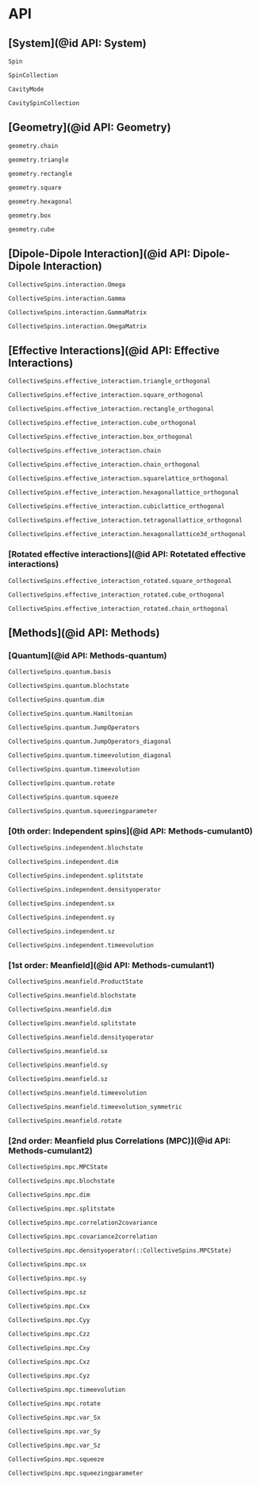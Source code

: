 # API


## [System](@id API: System)


```@docs
Spin
```

```@docs
SpinCollection
```

```@docs
CavityMode
```

```@docs
CavitySpinCollection
```


## [Geometry](@id API: Geometry)

```@docs
geometry.chain
```

```@docs
geometry.triangle
```

```@docs
geometry.rectangle
```

```@docs
geometry.square
```

```@docs
geometry.hexagonal
```

```@docs
geometry.box
```

```@docs
geometry.cube
```


## [Dipole-Dipole Interaction](@id API: Dipole-Dipole Interaction)

```@docs
CollectiveSpins.interaction.Omega
```

```@docs
CollectiveSpins.interaction.Gamma
```

```@docs
CollectiveSpins.interaction.GammaMatrix
```

```@docs
CollectiveSpins.interaction.OmegaMatrix
```


## [Effective Interactions](@id API: Effective Interactions)

```@docs
CollectiveSpins.effective_interaction.triangle_orthogonal
```

```@docs
CollectiveSpins.effective_interaction.square_orthogonal
```

```@docs
CollectiveSpins.effective_interaction.rectangle_orthogonal
```

```@docs
CollectiveSpins.effective_interaction.cube_orthogonal
```

```@docs
CollectiveSpins.effective_interaction.box_orthogonal
```

```@docs
CollectiveSpins.effective_interaction.chain
```

```@docs
CollectiveSpins.effective_interaction.chain_orthogonal
```

```@docs
CollectiveSpins.effective_interaction.squarelattice_orthogonal
```

```@docs
CollectiveSpins.effective_interaction.hexagonallattice_orthogonal
```

```@docs
CollectiveSpins.effective_interaction.cubiclattice_orthogonal
```

```@docs
CollectiveSpins.effective_interaction.tetragonallattice_orthogonal
```

```@docs
CollectiveSpins.effective_interaction.hexagonallattice3d_orthogonal
```


### [Rotated effective interactions](@id API: Rotetated effective interactions)

```@docs
CollectiveSpins.effective_interaction_rotated.square_orthogonal
```

```@docs
CollectiveSpins.effective_interaction_rotated.cube_orthogonal
```

```@docs
CollectiveSpins.effective_interaction_rotated.chain_orthogonal
```


## [Methods](@id API: Methods)

### [Quantum](@id API: Methods-quantum)

```@docs
CollectiveSpins.quantum.basis
```

```@docs
CollectiveSpins.quantum.blochstate
```

```@docs
CollectiveSpins.quantum.dim
```

```@docs
CollectiveSpins.quantum.Hamiltonian
```

```@docs
CollectiveSpins.quantum.JumpOperators
```

```@docs
CollectiveSpins.quantum.JumpOperators_diagonal
```

```@docs
CollectiveSpins.quantum.timeevolution_diagonal
```

```@docs
CollectiveSpins.quantum.timeevolution
```

```@docs
CollectiveSpins.quantum.rotate
```

```@docs
CollectiveSpins.quantum.squeeze
```

```@docs
CollectiveSpins.quantum.squeezingparameter
```


### [0th order: Independent spins](@id API: Methods-cumulant0)

```@docs
CollectiveSpins.independent.blochstate
```

```@docs
CollectiveSpins.independent.dim
```

```@docs
CollectiveSpins.independent.splitstate
```

```@docs
CollectiveSpins.independent.densityoperator
```

```@docs
CollectiveSpins.independent.sx
```

```@docs
CollectiveSpins.independent.sy
```

```@docs
CollectiveSpins.independent.sz
```

```@docs
CollectiveSpins.independent.timeevolution
```


### [1st order: Meanfield](@id API: Methods-cumulant1)

```@docs
CollectiveSpins.meanfield.ProductState
```

```@docs
CollectiveSpins.meanfield.blochstate
```

```@docs
CollectiveSpins.meanfield.dim
```

```@docs
CollectiveSpins.meanfield.splitstate
```

```@docs
CollectiveSpins.meanfield.densityoperator
```

```@docs
CollectiveSpins.meanfield.sx
```

```@docs
CollectiveSpins.meanfield.sy
```

```@docs
CollectiveSpins.meanfield.sz
```

```@docs
CollectiveSpins.meanfield.timeevolution
```

```@docs
CollectiveSpins.meanfield.timeevolution_symmetric
```

```@docs
CollectiveSpins.meanfield.rotate
```


### [2nd order: Meanfield plus Correlations (MPC)](@id API: Methods-cumulant2)

```@docs
CollectiveSpins.mpc.MPCState
```

```@docs
CollectiveSpins.mpc.blochstate
```

```@docs
CollectiveSpins.mpc.dim
```

```@docs
CollectiveSpins.mpc.splitstate
```

```@docs
CollectiveSpins.mpc.correlation2covariance
```

```@docs
CollectiveSpins.mpc.covariance2correlation
```

```@docs
CollectiveSpins.mpc.densityoperator(::CollectiveSpins.MPCState)
```

```@docs
CollectiveSpins.mpc.sx
```

```@docs
CollectiveSpins.mpc.sy
```

```@docs
CollectiveSpins.mpc.sz
```

```@docs
CollectiveSpins.mpc.Cxx
```

```@docs
CollectiveSpins.mpc.Cyy
```

```@docs
CollectiveSpins.mpc.Czz
```

```@docs
CollectiveSpins.mpc.Cxy
```

```@docs
CollectiveSpins.mpc.Cxz
```

```@docs
CollectiveSpins.mpc.Cyz
```

```@docs
CollectiveSpins.mpc.timeevolution
```

```@docs
CollectiveSpins.mpc.rotate
```

```@docs
CollectiveSpins.mpc.var_Sx
```

```@docs
CollectiveSpins.mpc.var_Sy
```

```@docs
CollectiveSpins.mpc.var_Sz
```

```@docs
CollectiveSpins.mpc.squeeze
```

```@docs
CollectiveSpins.mpc.squeezingparameter
```

